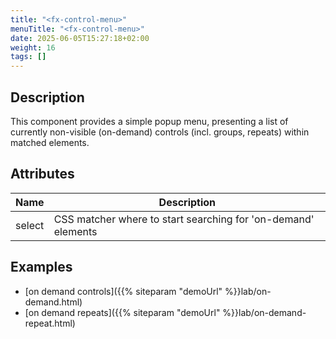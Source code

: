 ```yaml
---
title: "<fx-control-menu>"
menuTitle: "<fx-control-menu>"
date: 2025-06-05T15:27:18+02:00
weight: 16
tags: []
---
```


## Description

This component provides a simple popup menu, presenting a list of currently non-visible (on-demand) controls (incl. groups, repeats)
within matched elements.

## Attributes

| Name         | Description | 
|--------------|-------------|
| select | CSS matcher where to start searching for 'on-demand' elements | 

## Examples
* [on demand controls]({{% siteparam "demoUrl" %}}lab/on-demand.html)
* [on demand repeats]({{% siteparam "demoUrl" %}}lab/on-demand-repeat.html)
